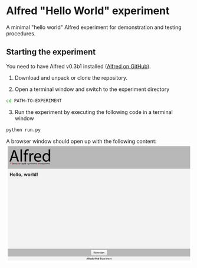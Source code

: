 # Alfred "Hello World" experiment
 A minimal "hello world" Alfred experiment for demonstration and testing procedures.

 ## Starting the experiment

You need to have Alfred v0.3b1 installed ([Alfred on GitHub](https://github.com/ctreffe/alfred)).

 1. Download and unpack or clone the repository.
 
 2. Open a terminal window and switch to the experiment directory
 
 ```bash 
 cd PATH-TO-EXPERIMENT
 ```
 
 3. Run the experiment by executing the following code in a terminal window

 ```bash
 python run.py
 ```

 A browser window should open up with the following content:
 ![Alfred hello world experiment](alfred-hello_world.png)
